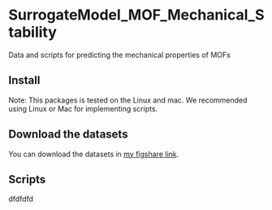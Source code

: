 # SurrogateModel_MOF_Mechanical_Stability

Data and scripts for predicting the mechanical properties of MOFs

## Install

Note: This packages is tested on the Linux and mac. We recommended using Linux or Mac for implementing scripts.

## Download the datasets

You can download the datasets in [my figshare link](https://doi.org/10.6084/m9.figshare.24316339).

## Scripts
  dfdfdfd
